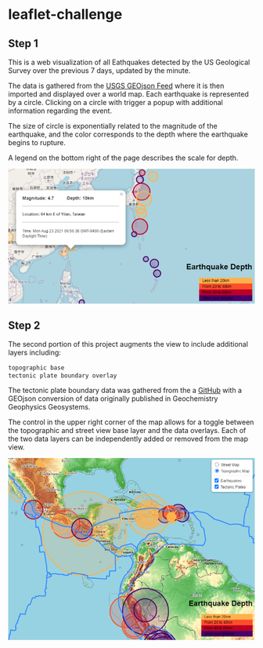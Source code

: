 # leaflet-challenge

## Step 1
This is a web visualization of all Eathquakes detected by the US Geological Survey over the previous 7 days, updated by the minute.

The data is gathered from the [USGS GEOjson Feed](https://earthquake.usgs.gov/earthquakes/feed/v1.0/geojson.php) where it is then imported and displayed over a world map.  Each earthquake is represented by a circle. Clicking on a circle with trigger a popup with additional information regarding the event.  

The size of circle is exponentially related to the magnitude of the earthquake, and the color corresponds to the depth where the earthquake begins to rupture.

A legend on the bottom right of the page describes the scale for depth.


![image](Leaflet-Step-1/images/map_example.PNG?raw=true "Example Map Result - Step 1")


## Step 2

The second portion of this project augments the view to include additional layers including:

    topographic base
    tectonic plate boundary overlay

The tectonic plate boundary data was gathered from the a [GitHub](https://github.com/fraxen/tectonicplates) with a GEOjson conversion of data originally published in Geochemistry Geophysics Geosystems.

The control in the upper right corner of the map allows for a toggle between the topographic and street view base layer and the data overlays.  Each of the two data layers can be independently added or removed from the map view.

![image](Leaflet-Step-2/images/map_example_second.PNG?raw=true "Example Map Result - Step 2")
